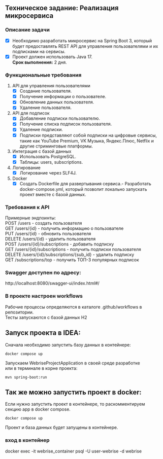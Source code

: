 ## Техническое задание: Реализация микросервиса
### Описание задачи
- [x] Необходимо разработать микросервис на Spring Boot 3, 
который будет предоставлять REST API для управления 
пользователями и их подписками на сервисы.
- [x] Проект должен использовать Java 17.  
**Срок выполнения:** 2 дня.
### Функциональные требования
1. API для управления пользователями  
   - [x] Создание пользователя.
   - [x] Получение информации о пользователе.
   - [x] Обновление данных пользователя.
   - [x] Удаление пользователя.
2. API для подписок  
   - [x] Добавление подписки пользователю.
   - [x] Получение списка подписок пользователя.
   - [x] Удаление подписки.
   - [x] Подписки представляют собой подписки на цифровые сервисы, такие как
  YouTube Premium, VK Музыка, Яндекс.Плюс, Netflix и другие стриминговые
  платформы.
3. Интеграция с базой данных
   - [x] Использовать PostgreSQL.
   - [x] Таблицы: users, subscriptions.
4. Логирование
   - [x] Логирование через SLF4J.
5. Docker
   - [x] Создать Dockerfile для развертывания сервиса.- Разработать docker-compose.yml, который позволит локально запускать проект
  вместе с базой данных.
### Требования к API
Примерные эндпоинты:  
POST /users - создать пользователя  
GET /users/{id} - получить информацию о пользователе  
PUT /users/{id} - обновить пользователя  
DELETE /users/{id} - удалить пользователя  
POST /users/{id}/subscriptions - добавить подписку  
GET /users/{id}/subscriptions - получить подписки пользователя  
DELETE /users/{id}/subscriptions/{sub_id} - удалить подписку  
GET /subscriptions/top - получить ТОП-3 популярных подписок  

### Swagger доступен по адресу:
http://localhost:8080/swagger-ui/index.html#/

### В проекте настроен workflows
Рабочие процессы определяются в каталоге .github/workflows в репозитории.  
Тесты запускаются с базой данных H2

## Запуск проекта в IDEA:
Сначала необходимо запустить базу данных в контейнере:
```shell
docker compose up
```
Запускаем WebriseProjectApplication в своей среде разработке  
или в терминале в корне проекта:
```shell
mvn spring-boot:run
```
## Так же можно запустить проект в docker:
Если нужно запустить проект в контейнере, то раскомментируем секцию app в docker compose.
```shell
docker compose up
```
Проект и база данных будет запущены в контейнере.

### вход в контейнер
docker exec -it webrise_container psql -U user-webrise -d webrise
